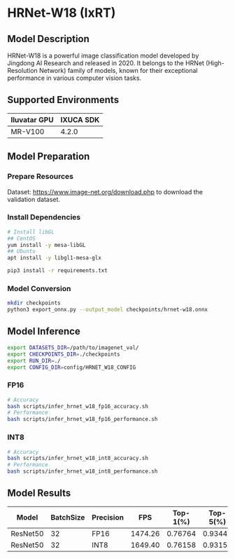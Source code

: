 # HRNet-W18 (IxRT)

## Model Description

HRNet-W18 is a powerful image classification model developed by Jingdong AI Research and released in 2020. It belongs to the HRNet (High-Resolution Network) family of models, known for their exceptional performance in various computer vision tasks.

## Supported Environments

| Iluvatar GPU | IXUCA SDK |
|--------------|-----------|
| MR-V100      | 4.2.0     |

## Model Preparation

### Prepare Resources

Dataset: <https://www.image-net.org/download.php> to download the validation dataset.

### Install Dependencies

```bash
# Install libGL
## CentOS
yum install -y mesa-libGL
## Ubuntu
apt install -y libgl1-mesa-glx

pip3 install -r requirements.txt
```

### Model Conversion

```bash
mkdir checkpoints
python3 export_onnx.py --output_model checkpoints/hrnet-w18.onnx
```

## Model Inference

```bash
export DATASETS_DIR=/path/to/imagenet_val/
export CHECKPOINTS_DIR=./checkpoints
export RUN_DIR=./
export CONFIG_DIR=config/HRNET_W18_CONFIG
```

### FP16

```bash
# Accuracy
bash scripts/infer_hrnet_w18_fp16_accuracy.sh
# Performance
bash scripts/infer_hrnet_w18_fp16_performance.sh
```

### INT8

```bash
# Accuracy
bash scripts/infer_hrnet_w18_int8_accuracy.sh
# Performance
bash scripts/infer_hrnet_w18_int8_performance.sh
```

## Model Results

| Model    | BatchSize | Precision | FPS     | Top-1(%) | Top-5(%) |
|----------|-----------|-----------|---------|----------|----------|
| ResNet50 | 32        | FP16      | 1474.26 | 0.76764  | 0.93446  |
| ResNet50 | 32        | INT8      | 1649.40 | 0.76158  | 0.93152  |
